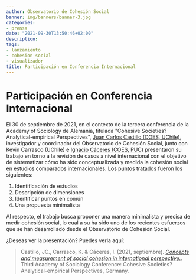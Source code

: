 ```yaml
---
author: Observatorio de Cohesión Social
banner: img/banners/banner-3.jpg
categories:
- prensa
date: "2021-09-30T13:50:46+02:00"
description: 
tags:
- lanzamiento
- cohesion social
- visualizador
title: Participación en Conferencia Internacional
---
```


# Participación en Conferencia Internacional

El 30 de septiembre de 2021, en el contexto de la tercera conferencia de la Academy of Sociology de Alemania, titulada "Cohesive Societies? Analytical-empirical Perspectives", [Juan Carlos Castillo (COES, UChile)](https://coes.cl/integrantes/juan-carlos-castillo/), investigador y coordinador del Observatorio de Cohesión Social, junto con Kevin Carrasco (UChile) e [Ignacio Cáceres (COES, PUC)](https://coes.cl/integrantes/ignacio-caceres/) presentaron su trabajo en torno a la revisión de casos a nivel internacional con el objetivo de sistematizar cómo ha sido conceptualizada y medida la cohesión social en estudios comparados internacionales. Los puntos tratados fueron los siguientes:

1. Identificación de estudios
2. Descripción de dimensiones
3. Identificar puntos en común
4. Una propuesta minimalista

Al respecto, el trabajo busca proponer una manera minimalista y precisa de medir cohesión social, lo cual a su ha sido uno de los recientes esfuerzos que se han desarrollado desde el Observatorio de Cohesión Social.


¿Deseas ver la presentación? Puedes verla aquí:

> Castillo, JC., Carrasco, K. & Cáceres, I. (2021, septiembre). [_Concepts and measurement of social cohesion in international perspective._](https://ocscoes.github.io/presentaciones/presentation-cohesive-societies.html#1). Third Academy of Sociology Conference: Cohesive Societies? Analytical-empirical Perspectives, Germany.


